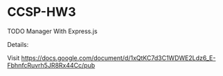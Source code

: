 CCSP-HW3
========

TODO Manager With Express.js

Details:

Visit https://docs.google.com/document/d/1xQtKC7d3C1WDWE2Ldz6_E-FbhnfcRuvrh5JR8Rx44Cc/pub
